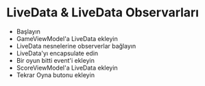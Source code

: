 # <a name="1"></a>LiveData & LiveData Observarları

- Başlayın
- GameViewModel'a LiveData ekleyin
- LiveData nesnelerine observerlar bağlayın
- LiveData'yı encapsulate edin
- Bir oyun bitti event'i ekleyin
- ScoreViewModel'a LiveData ekleyin
- Tekrar Oyna butonu ekleyin
